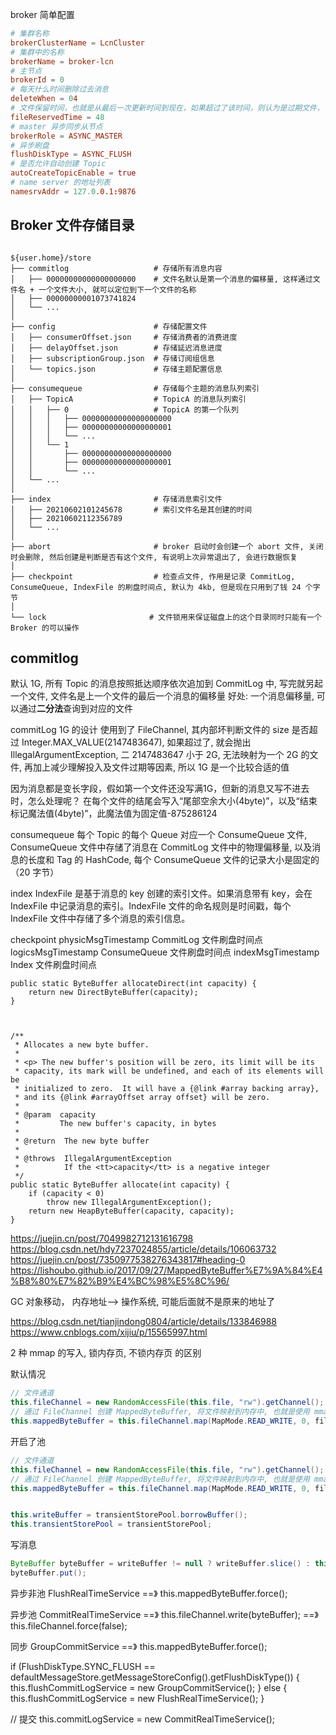 
broker 简单配置

```conf
# 集群名称
brokerClusterName = LcnCluster
# 集群中的名称
brokerName = broker-lcn
# 主节点
brokerId = 0
# 每天什么时间删除过去消息
deleteWhen = 04
# 文件保留时间，也就是从最后一次更新时间到现在，如果超过了该时间，则认为是过期文件，可以被删除，单位小时
fileReservedTime = 48
# master 异步同步从节点
brokerRole = ASYNC_MASTER
# 异步刷盘
flushDiskType = ASYNC_FLUSH
# 是否允许自动创建 Topic
autoCreateTopicEnable = true
# name server 的地址列表
namesrvAddr = 127.0.0.1:9876
```

## Broker 文件存储目录

```log

${user.home}/store
├── commitlog                   # 存储所有消息内容
│   ├── 00000000000000000000    # 文件名默认是第一个消息的偏移量, 这样通过文件名 + 一个文件大小, 就可以定位到下一个文件的名称
│   ├── 00000000001073741824
│   └── ...
│
├── config                      # 存储配置文件
│   ├── consumerOffset.json     # 存储消费者的消费进度
│   ├── delayOffset.json        # 存储延迟消息进度
│   ├── subscriptionGroup.json  # 存储订阅组信息
│   └── topics.json             # 存储主题配置信息
│
├── consumequeue                # 存储每个主题的消息队列索引
│   ├── TopicA                  # TopicA 的消息队列索引
│   │   ├── 0                   # TopicA 的第一个队列
│   │   │   ├── 00000000000000000000    
│   │   │   ├── 00000000000000000001
│   │   │   └── ...
│   │   └── 1
│   │       ├── 00000000000000000000
│   │       ├── 00000000000000000001
│   │       └── ...
│   └── ...
│
├── index                       # 存储消息索引文件
│   ├── 20210602101245678       # 索引文件名是其创建的时间
│   ├── 20210602112356789
│   └── ...
│
├── abort                       # broker 启动时会创建一个 abort 文件, 关闭时会删除, 然后创建是判断是否有这个文件, 有说明上次异常退出了, 会进行数据恢复
│
├── checkpoint                  # 检查点文件, 作用是记录 CommitLog, ConsumeQueue, IndexFile 的刷盘时间点, 默认为 4kb, 但是现在只用到了钱 24 个字节
│
└── lock                       # 文件锁用来保证磁盘上的这个目录同时只能有一个 Broker 的可以操作
```

## commitlog
默认 1G, 所有 Topic 的消息按照抵达顺序依次追加到 CommitLog 中, 写完就另起一个文件, 文件名是上一个文件的最后一个消息的偏移量
好处: 一个消息偏移量, 可以通过**二分法**查询到对应的文件

commitLog 1G 的设计
使用到了 FileChannel, 其内部坏判断文件的 size 是否超过 Integer.MAX_VALUE(2147483647), 如果超过了, 就会抛出 IllegalArgumentException,
二 2147483647 小于 2G, 无法映射为一个 2G 的文件, 再加上减少理解投入及文件过期等因素, 所以 1G 是一个比较合适的值


因为消息都是变长字段，假如第一个文件还没写满1G，但新的消息又写不进去时，怎么处理呢？
在每个文件的结尾会写入“尾部空余大小(4byte)”，以及“结束标记魔法值(4byte)”，此魔法值为固定值-875286124

consumequeue
每个 Topic 的每个 Queue 对应一个 ConsumeQueue 文件, ConsumeQueue 文件中存储了消息在 CommitLog 文件中的物理偏移量, 以及消息的长度和 Tag 的 HashCode, 每个 ConsumeQueue 文件的记录大小是固定的（20 字节）

index
IndexFile 是基于消息的 key 创建的索引文件。如果消息带有 key，会在 IndexFile 中记录消息的索引。IndexFile 文件的命名规则是时间戳，每个 IndexFile 文件中存储了多个消息的索引信息。



checkpoint
    physicMsgTimestamp  CommitLog 文件刷盘时间点
    logicsMsgTimestamp  ConsumeQueue 文件刷盘时间点
    indexMsgTimestamp   Index 文件刷盘时间点


    public static ByteBuffer allocateDirect(int capacity) {
        return new DirectByteBuffer(capacity);
    }



    /**
     * Allocates a new byte buffer.
     *
     * <p> The new buffer's position will be zero, its limit will be its
     * capacity, its mark will be undefined, and each of its elements will be
     * initialized to zero.  It will have a {@link #array backing array},
     * and its {@link #arrayOffset array offset} will be zero.
     *
     * @param  capacity
     *         The new buffer's capacity, in bytes
     *
     * @return  The new byte buffer
     *
     * @throws  IllegalArgumentException
     *          If the <tt>capacity</tt> is a negative integer
     */
    public static ByteBuffer allocate(int capacity) {
        if (capacity < 0)
            throw new IllegalArgumentException();
        return new HeapByteBuffer(capacity, capacity);
    }

https://juejin.cn/post/7049982712131616798
https://blog.csdn.net/hdy7237024855/article/details/106063732
https://juejin.cn/post/7350977538276343817#heading-0
https://lishoubo.github.io/2017/09/27/MappedByteBuffer%E7%9A%84%E4%B8%80%E7%82%B9%E4%BC%98%E5%8C%96/

GC 对象移动， 内存地址--> 操作系统, 可能后面就不是原来的地址了

https://blog.csdn.net/tianjindong0804/article/details/133846988
https://www.cnblogs.com/xijiu/p/15565997.html

2 种 mmap 的写入, 锁内存页, 不锁内存页 的区别


默认情况

```java
// 文件通道
this.fileChannel = new RandomAccessFile(this.file, "rw").getChannel();
// 通过 FileChannel 创建 MappedByteBuffer, 将文件映射到内存中, 也就是使用 mmap 技术
this.mappedByteBuffer = this.fileChannel.map(MapMode.READ_WRITE, 0, fileSize);
```

开启了池
```java
// 文件通道
this.fileChannel = new RandomAccessFile(this.file, "rw").getChannel();
// 通过 FileChannel 创建 MappedByteBuffer, 将文件映射到内存中, 也就是使用 mmap 技术
this.mappedByteBuffer = this.fileChannel.map(MapMode.READ_WRITE, 0, fileSize);


this.writeBuffer = transientStorePool.borrowBuffer();
this.transientStorePool = transientStorePool;
```

写消息
```java
ByteBuffer byteBuffer = writeBuffer != null ? writeBuffer.slice() : this.mappedByteBuffer.slice();
byteBuffer.put();
```

异步非池 FlushRealTimeService ==》 this.mappedByteBuffer.force();

异步池 CommitRealTimeService ==》 this.fileChannel.write(byteBuffer);  ==》 this.fileChannel.force(false);

同步 GroupCommitService  ==》 this.mappedByteBuffer.force();

if (FlushDiskType.SYNC_FLUSH == defaultMessageStore.getMessageStoreConfig().getFlushDiskType()) {
    this.flushCommitLogService = new GroupCommitService();
} else {
    this.flushCommitLogService = new FlushRealTimeService();
}

// 提交
this.commitLogService = new CommitRealTimeService();
